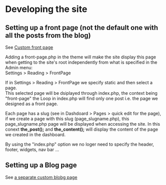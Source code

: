 # Developing the site

## Setting up a front page (not the default one with all the posts from the blog)

See [Custom front page](https://developer.wordpress.org/themes/functionality/custom-front-page-templates/)  

Adding a front-page.php in the theme will make the site display this page when getting to the site's root independently from what is specified in the Admin menu:  
Settings > Reading > FrontPage  

If in Settings > Reading > FrontPage we specify static and then select a page.  
This selected page will be dsiplayed through index.php, the context being "front-page" the Loop in index.php will find only one post i.e. the page we designed as a front page.  

Each page has a slug (see in Dashdoard > Pages > quick edit for the page), if we create a page with this slug (page_slugname.php), this page_slugname.php page will be displayed when accessing the site. In this conext **the_post();** and
**the_content();** will display the content of the page we created in the dashboard.  

By using the "index.php" option we no loger need to specify the header, footer, widgets, nav bar ...  

## Setting up a Blog page

See [a separate custom blobg page](https://www.dreamhost.com/wordpress/guide-to-wp-posts-page/)  

